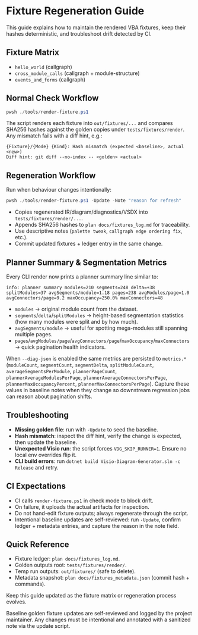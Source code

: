# Fixture Regeneration Guide

This guide explains how to maintain the rendered VBA fixtures, keep their hashes deterministic, and troubleshoot drift detected by CI.

## Fixture Matrix
- `hello_world` (callgraph)
- `cross_module_calls` (callgraph + module-structure)
- `events_and_forms` (callgraph)

## Normal Check Workflow
```powershell
pwsh ./tools/render-fixture.ps1
```
The script renders each fixture into `out/fixtures/...` and compares SHA256 hashes against the golden copies under `tests/fixtures/render`. Any mismatch fails with a diff hint, e.g.:
````
{Fixture}/{Mode} {Kind}: Hash mismatch (expected <baseline>, actual <new>)
Diff hint: git diff --no-index -- <golden> <actual>
````

## Regeneration Workflow
Run when behaviour changes intentionally:
```powershell
pwsh ./tools/render-fixture.ps1 -Update -Note "reason for refresh"
```
- Copies regenerated IR/diagram/diagnostics/VSDX into `tests/fixtures/render/...`.
- Appends SHA256 hashes to `plan docs/fixtures_log.md` for traceability.
- Use descriptive notes (`palette tweak`, `callgraph edge ordering fix`, etc.).
- Commit updated fixtures + ledger entry in the same change.

## Planner Summary & Segmentation Metrics
Every CLI render now prints a planner summary line similar to:
```
info: planner summary modules=210 segments=248 delta=+38 splitModules=37 avgSegments/module=1.18 pages=238 avgModules/page=1.0 avgConnectors/page=9.2 maxOccupancy=250.0% maxConnectors=48
```
- `modules` → original module count from the dataset.
- `segments`/`delta`/`splitModules` → height-based segmentation statistics (how many modules were split and by how much).
- `avgSegments/module` → useful for spotting mega-modules still spanning multiple pages.
- `pages`/`avgModules/page`/`avgConnectors/page`/`maxOccupancy`/`maxConnectors` → quick pagination health indicators.

When `--diag-json` is enabled the same metrics are persisted to `metrics.*` (`moduleCount`, `segmentCount`, `segmentDelta`, `splitModuleCount`, `averageSegmentsPerModule`, `plannerPageCount`, `plannerAverageModulesPerPage`, `plannerAverageConnectorsPerPage`, `plannerMaxOccupancyPercent`, `plannerMaxConnectorsPerPage`). Capture these values in baseline notes when they change so downstream regression jobs can reason about pagination shifts.

## Troubleshooting
- **Missing golden file**: run with `-Update` to seed the baseline.
- **Hash mismatch**: inspect the diff hint, verify the change is expected, then update the baseline.
- **Unexpected Visio run**: the script forces `VDG_SKIP_RUNNER=1`. Ensure no local env overrides flip it.
- **CLI build errors**: run `dotnet build Visio-Diagram-Generator.sln -c Release` and retry.

## CI Expectations
- CI calls `render-fixture.ps1` in check mode to block drift.
- On failure, it uploads the actual artifacts for inspection.
- Do not hand-edit fixture outputs; always regenerate through the script.
- Intentional baseline updates are self-reviewed: run `-Update`, confirm ledger + metadata entries, and capture the reason in the note field.

## Quick Reference
- Fixture ledger: `plan docs/fixtures_log.md`.
- Golden outputs root: `tests/fixtures/render/`.
- Temp run outputs: `out/fixtures/` (safe to delete).
- Metadata snapshot: `plan docs/fixtures_metadata.json` (commit hash + commands).

Keep this guide updated as the fixture matrix or regeneration process evolves.

Baseline golden fixture updates are self-reviewed and logged by the project maintainer. Any changes must be intentional and annotated with a sanitized note via the update script.
